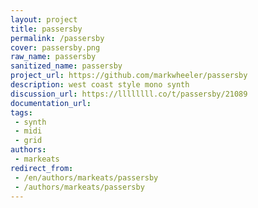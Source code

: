 ```yaml
---
layout: project
title: passersby
permalink: /passersby
cover: passersby.png
raw_name: passersby
sanitized_name: passersby
project_url: https://github.com/markwheeler/passersby
description: west coast style mono synth
discussion_url: https://llllllll.co/t/passersby/21089
documentation_url: 
tags:
 - synth
 - midi
 - grid
authors:
 - markeats
redirect_from:
 - /en/authors/markeats/passersby
 - /authors/markeats/passersby
---
```

